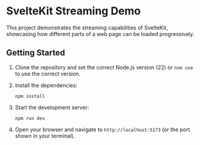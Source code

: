 # SvelteKit Streaming Demo

This project demonstrates the streaming capabilities of SvelteKit, showcasing how different parts of a web page can be loaded progressively.

## Getting Started

1. Clone the repository and set the correct Node.js version (22) or `nvm use` to use the correct version.
2. Install the dependencies:

   ```
   npm install
   ```

3. Start the development server:

   ```
   npm run dev
   ```

4. Open your browser and navigate to `http://localhost:5173` (or the port shown in your terminal).
